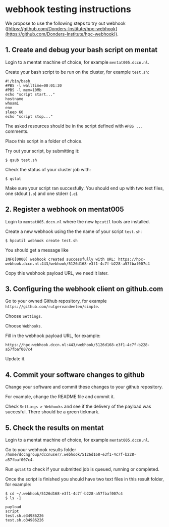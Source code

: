 # webhook testing instructions

We propose to use the following steps to try out webhook
([https://github.com/Donders-Institute/hpc-webhook](https://github.com/Donders-Institute/hpc-webhook)).

## 1. Create and debug your bash script on mentat

Login to a mentat machine of choice, for example `mentat005.dccn.nl`.

Create your bash script to be run on the cluster, for example `test.sh`:
```
#!/bin/bash
#PBS -l walltime=00:01:30
#PBS -l mem=10Mb
echo "script start..."
hostname
whoami
env
sleep 60
echo "script stop..."
```
The asked resources should be in the script defined with `#PBS ...` comments.

Place this script in a folder of choice.

Try out your script, by submitting it:
```
$ qsub test.sh
```

Check the status of your cluster job with:
```
$ qstat
```
Make sure your script ran succesfully.
You should end up with two text files, one stdout (`.o`) and one stderr (`.e`).

## 2. Register a webhook on mentat005

Login to `mentat005.dccn.nl` where the new `hpcutil` tools are installed.

Create a new webhook using the the name of your script `test.sh`:
```
$ hpcutil webhook create test.sh 
```

You should get a message like
```
INFO[0000] webhook created successfully with URL: https://hpc-webhook.dccn.nl:443/webhook/5126d168-e3f1-4c7f-b228-a57fbaf007c4
```
Copy this webhook payload URL, we need it later.

## 3. Configuring the webhook client on github.com

Go to your owned Github repository, for example `https://github.com/rutgervandeelen/simple`.

Choose `Settings`.

Choose `Webhooks`.

Fill in the webhook payload URL, for example:
```
https://hpc-webhook.dccn.nl:443/webhook/5126d168-e3f1-4c7f-b228-a57fbaf007c4
```

Update it.

## 4. Commit your software changes to github

Change your software and commit these changes to your github repository.

For example, change the README file and commit it.

Check `Settings > Webhooks` and see if the delivery of the payload was succesful.
There should be a green tickmark.

## 5. Check the results on mentat

Login to a mentat machine of choice, for example `mentat005.dccn.nl`.

Go to your webhook results folder `/home/dccngroup/dccnuser/.webhook/5126d168-e3f1-4c7f-b228-a57fbaf007c4`.

Run `qstat` to check if your submitted job is queued, running or completed.

Once the script is finished you should have two text files in this result folder, for example:

```
$ cd ~/.webhook/5126d168-e3f1-4c7f-b228-a57fbaf007c4
$ ls -1

payload
script
test.sh.e34986226
test.sh.o34986226
```
